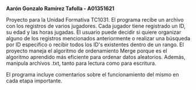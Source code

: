 **Aarón Gonzalo Ramírez Tafolla - A01351621**

Proyecto para la Unidad Formativa TC1031. El programa recibe un archivo con los registros de varios jugadores. Cada jugador tiene registrado un ID, su edad y las horas jugadas.
El usuario puede decidir si quiere organizar alguno de los registros mencionados anteriormente o realizar una búsqueda por ID específico o recibir todos los ID's existentes dentro
de un rango. El proyecto maneja el algoritmo de ordenamiento Merge porque es el algoritmo aprendido más eficiente para ordenar datos aleatorios. Además, manipula archivos .txt, tanto
para lectura como para escritura.

El programa incluye comentarios sobre el funcionamiento del mismo en cada etapa importante.
